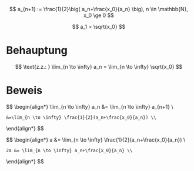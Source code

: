 $$
a_{n+1} := \frac{1}{2}\big(
	a_n+\frac{x_0}{a_n}
\big), n \in \mathbb{N}, x_0 \ge 0
$$

$$
a_1 > \sqrt{x_0}
$$
# Behauptung
$$
\text{z.z.: } \lim_{n \to \infty} a_n = \lim_{n \to \infty} \sqrt{x_0}
$$

# Beweis
$$
\begin{align*}
	\lim_{n \to \infty} a_n &= \lim_{n \to \infty} a_{n+1} \\

	&=\lim_{n \to \infty} \frac{1}{2}(a_n+\frac{x_0}{a_n}) \\
\end{align*}
$$

$$
\begin{align*}
	a &= \lim_{n \to \infty} \frac{1}{2}(a_n+\frac{x_0}{a_n}) \\

	2a &= \lim_{n \to \infty} a_n+\frac{x_0}{a_n} \\
\end{align*}
$$
